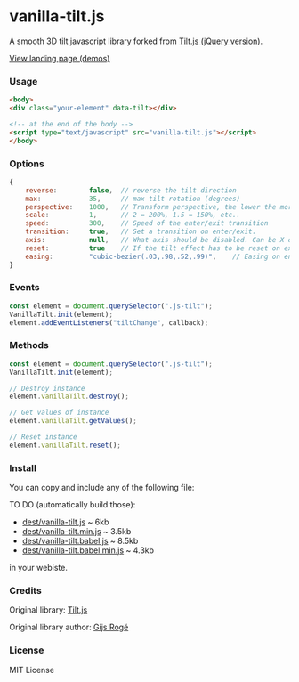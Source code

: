 # vanilla-tilt.js
A smooth 3D tilt javascript library forked from [Tilt.js (jQuery version)](https://github.com/gijsroge/tilt.js).

[View landing page (demos)](https://micku7zu.github.io/vanilla-tilt.js/)

### Usage

```html
<body>
<div class="your-element" data-tilt></div>

<!-- at the end of the body -->
<script type="text/javascript" src="vanilla-tilt.js"></script>
</body>
```

### Options
```js
{
    reverse:        false,  // reverse the tilt direction
    max:            35,     // max tilt rotation (degrees)
    perspective:    1000,   // Transform perspective, the lower the more extreme the tilt gets.
    scale:          1,      // 2 = 200%, 1.5 = 150%, etc..
    speed:          300,    // Speed of the enter/exit transition
    transition:     true,   // Set a transition on enter/exit.
    axis:           null,   // What axis should be disabled. Can be X or Y.
    reset:          true    // If the tilt effect has to be reset on exit.
    easing:         "cubic-bezier(.03,.98,.52,.99)",    // Easing on enter/exit.
}
```

### Events
```js
const element = document.querySelector(".js-tilt");
VanillaTilt.init(element);
element.addEventListeners("tiltChange", callback);
```

### Methods
```js
const element = document.querySelector(".js-tilt");
VanillaTilt.init(element);

// Destroy instance
element.vanillaTilt.destroy();

// Get values of instance
element.vanillaTilt.getValues();

// Reset instance
element.vanillaTilt.reset();
```

### Install
You can copy and include any of the following file:

TO DO (automatically build those):

* [dest/vanilla-tilt.js](https://raw.githubusercontent.com/micku7zu/vanilla-tilt.js/master/dest/vanilla-tilt.js) ~ 6kb
* [dest/vanilla-tilt.min.js](https://raw.githubusercontent.com/micku7zu/vanilla-tilt.js/master/dest/vanilla-tilt.min.js) ~ 3.5kb
* [dest/vanilla-tilt.babel.js](https://raw.githubusercontent.com/micku7zu/vanilla-tilt.js/master/dest/vanilla-tilt.babel.js) ~ 8.5kb
* [dest/vanilla-tilt.babel.min.js](https://raw.githubusercontent.com/micku7zu/vanilla-tilt.js/master/dest/vanilla-tilt.babel.min.js) ~ 4.3kb

in your webiste.

### Credits

Original library: [Tilt.js](http://gijsroge.github.io/tilt.js/)

Original library author: [Gijs Rogé](https://twitter.com/GijsRoge)

### License

MIT License
